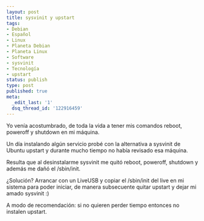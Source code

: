 ```yaml
---
layout: post
title: sysvinit y upstart
tags:
- Debian
- Español
- Linux
- Planeta Debian
- Planeta Linux
- Software
- sysvinit
- Tecnología
- upstart
status: publish
type: post
published: true
meta:
  _edit_last: '1'
  dsq_thread_id: '122916459'
---
```

Yo venía acostumbrado, de toda la vida a tener mis comandos reboot, poweroff y shutdown en mi máquina.

Un día instalando algún servicio probé con la alternativa a sysvinit de Ubuntu upstart y durante mucho tiempo no había revisado esa máquina.

Resulta que al desinstalarme sysvinit me quitó reboot, poweroff, shutdown y además me dañó el /sbin/init.

¿Solución? Arrancar con un LiveUSB y copiar el /sbin/init del live en mi sistema para poder iniciar, de manera subsecuente quitar upstart y dejar mi amado sysvinit :)

A modo de recomendación: si no quieren perder tiempo entonces no instalen upstart.
